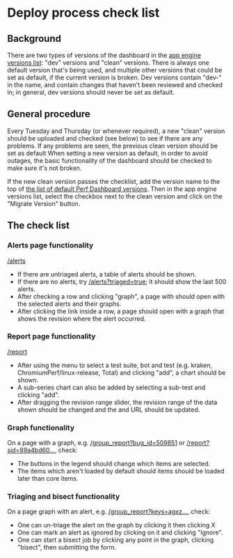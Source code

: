 # Deploy process check list

## Background

There are two types of versions of
the dashboard in the [app engine versions
list](https://appengine.google.com/deployment?&app_id=s~chromeperf):
"dev" versions and "clean" versions. There is always one default version
that's being used, and multiple other versions that could be set as
default, if the current version is broken. Dev versions contain "dev-"
in the name, and contain changes that haven't been reviewed and checked
in; in general, dev versions should never be set as default.

## General procedure

Every Tuesday and Thursday (or whenever required), a new "clean" version
should be uploaded and checked (see below) to see if there are any
problems. If any problems are seen, the previous clean version should be
set as default When setting a new version as default, in order to avoid
outages, the basic functionality of the dashboard should be checked to
make sure it's not broken.

If the new clean version passes the checklist, add the version name to the
top of
[the list of default Perf Dashboard versions](https://docs.google.com/spreadsheets/d/1MyxMZDSPedahmdh9EHGRxFdNMwVfBD4cB4jYGWuG6FM).
Then in the app engine versions list, select the checkbox next to the
clean version and click on the "Migrate Version" button.

## The check list

### Alerts page functionality

[/alerts](https://chromeperf.appspot.com/alerts)

- If there are untriaged alerts, a table of alerts should be shown.
- If there are no alerts, try
  [/alerts?triaged=true](https://chromeperf.appspot.com/alerts?triaged=true);
  it should show the last 500 alerts.
- After checking a row and clicking "graph", a page with should open
  with the selected alerts and their graphs.
- After clicking the link inside a row, a page should open with a graph
  that shows the revision where the alert occurred.

### Report page functionality

[/report](https://chromeperf.appspot.com/report)

- After using the menu to select a test suite, bot and test (e.g. kraken,
  ChromiumPerf/linux-release, Total) and clicking "add", a chart should
  be shown.
- A sub-series chart can also be added by selecting a sub-test and
  clicking "add".
- After dragging the revision range slider, the revision range of the data
  shown should be changed and the and URL should be updated.

### Graph functionality

On a page with a graph, e.g.
[/group\_report?bug\_id=509851](https://chromeperf.appspot.com/group_report?bug_id=509851) or
[/report?sid=89a4bd60...](https://chromeperf.appspot.com/report?sid=89a4bd60efbaf838455514aef4f6487e2e782888b1787a420b2f694e539e90da),
check:

- The buttons in the legend should change which items are selected.
- The items which aren't loaded by default should items should be
  loaded later than core items.

### Triaging and bisect functionality

On a page graph with an alert, e.g.
[/group\_report?keys=agxz...](https://chromeperf.appspot.com/group_report?keys=agxzfmNocm9tZXBlcmZyFAsSB0Fub21hbHkYgIDAwY_K9QgM), check:

- One can un-triage the alert on the graph by clicking it then clicking X
- One can mark an alert as ignored by clicking on it and clicking "Ignore".
- One can start a bisect job by clicking any point in the graph, clicking
  "bisect", then submitting the form.
